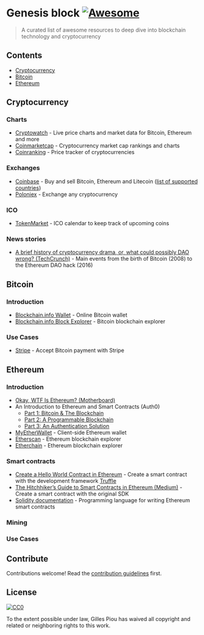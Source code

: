 # Genesis block [![Awesome](https://cdn.rawgit.com/sindresorhus/awesome/d7305f38d29fed78fa85652e3a63e154dd8e8829/media/badge.svg)](https://github.com/sindresorhus/awesome)

> A curated list of awesome resources to deep dive into blockchain technology and cryptocurrency


## Contents

- [Cryptocurrency](#cryptocurrency)
- [Bitcoin](#bitcoin)
- [Ethereum](#ethereum)


## Cryptocurrency

### Charts

- [Cryptowatch](https://cryptowat.ch/) - Live price charts and market data for Bitcoin, Ethereum and more
- [Coinmarketcap](https://coinmarketcap.com/) - Cryptocurrency market cap rankings and charts
- [Coinranking](https://coinranking.com/) - Price tracker of cryptocurrencies

### Exchanges

- [Coinbase](https://www.coinbase.com/) - Buy and sell Bitcoin, Ethereum and Litecoin ([list of supported countries](https://www.coinbase.com/global))
- [Poloniex](https://www.poloniex.com/) - Exchange any cryptocurrency

### ICO

- [TokenMarket](https://tokenmarket.net/) - ICO calendar to keep track of upcoming coins

### News stories

- [A brief history of cryptocurrency drama, or, what could possibly DAO wrong? (TechCrunch)](https://techcrunch.com/2016/07/02/the-only-thing-that-really-worried-me-was-the-ether/) - Main events from the birth of Bitcoin (2008) to the Ethereum DAO hack (2016)


## Bitcoin

### Introduction

- [Blockchain.info Wallet](https://blockchain.info/wallet/#/) - Online Bitcoin wallet
- [Blockchain.info Block Explorer](https://blockchain.info/) - Bitcoin blockchain explorer

### Use Cases

- [Stripe](https://stripe.com/bitcoin) - Accept Bitcoin payment with Stripe


## Ethereum

### Introduction

- [Okay, WTF Is Ethereum? (Motherboard)](https://motherboard.vice.com/en_us/article/okay-wtf-is-ethereum)
- An Introduction to Ethereum and Smart Contracts (Auth0)
  - [Part 1: Bitcoin & The Blockchain](https://auth0.com/blog/an-introduction-to-ethereum-and-smart-contracts/)
  - [Part 2: A Programmable Blockchain](https://auth0.com/blog/an-introduction-to-ethereum-and-smart-contracts-part-2/)
  - [Part 3: An Authentication Solution](https://auth0.com/blog/an-introduction-to-ethereum-and-smart-contracts-part-3/)
- [MyEtherWallet](https://www.myetherwallet.com/) - Client-side Ethereum wallet
- [Etherscan](https://etherscan.io/) - Ethereum blockchain explorer
- [Etherchain](https://etherchain.org/) - Ethereum blockchain explorer

### Smart contracts

- [Create a Hello World Contract in Ethereum](https://www.ethereum.org/greeter) - Create a smart contract with the development framework [Truffle](https://github.com/trufflesuite/truffle)
- [The Hitchhiker’s Guide to Smart Contracts in Ethereum (Medium)](https://medium.com/zeppelin-blog/the-hitchhikers-guide-to-smart-contracts-in-ethereum-848f08001f05) - Create a smart contract with the original SDK
- [Solidity documentation](https://solidity.readthedocs.io/) - Programming language for writing Ethereum smart contracts

### Mining

### Use Cases


## Contribute

Contributions welcome! Read the [contribution guidelines](contributing.md) first.


## License

[![CC0](http://mirrors.creativecommons.org/presskit/buttons/88x31/svg/cc-zero.svg)](http://creativecommons.org/publicdomain/zero/1.0)

To the extent possible under law, Gilles Piou has waived all copyright and
related or neighboring rights to this work.
